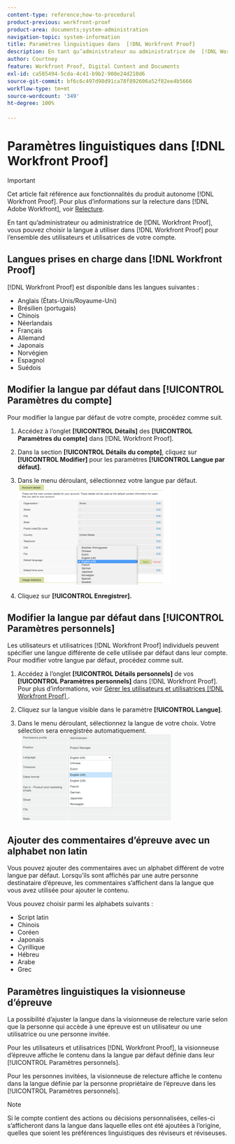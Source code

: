 ```yaml
---
content-type: reference;how-to-procedural
product-previous: workfront-proof
product-area: documents;system-administration
navigation-topic: system-information
title: Paramètres linguistiques dans  [!DNL Workfront Proof]
description: En tant qu’administrateur ou administratrice de  [!DNL Workfront Proof] , vous pouvez choisir la langue à utiliser dans  [!DNL Workfront Proof]  pour l’ensemble des utilisateurs et utilisatrices de votre compte.
author: Courtney
feature: Workfront Proof, Digital Content and Documents
exl-id: ca585494-5cda-4c41-b9b2-908e24d210d6
source-git-commit: bf6c6c497d98d91ca78f892606a52f82ee4b5666
workflow-type: tm+mt
source-wordcount: '349'
ht-degree: 100%

---
```


# Paramètres linguistiques dans [!DNL Workfront Proof]

>[!IMPORTANT]
>
>Cet article fait référence aux fonctionnalités du produit autonome [!DNL Workfront Proof]. Pour plus d’informations sur la relecture dans [!DNL Adobe Workfront], voir [Relecture](../../../review-and-approve-work/proofing/proofing.md).

En tant qu’administrateur ou administratrice de [!DNL Workfront Proof], vous pouvez choisir la langue à utiliser dans [!DNL Workfront Proof] pour l’ensemble des utilisateurs et utilisatrices de votre compte.

## Langues prises en charge dans [!DNL Workfront Proof]

[!DNL Workfront Proof] est disponible dans les langues suivantes :

* Anglais (États-Unis/Royaume-Uni)
* Brésilien (portugais)
* Chinois
* Néerlandais
* Français
* Allemand
* Japonais
* Norvégien
* Espagnol
* Suédois

## Modifier la langue par défaut dans [!UICONTROL Paramètres du compte]

Pour modifier la langue par défaut de votre compte, procédez comme suit.

1. Accédez à l’onglet **[!UICONTROL Détails]** des **[!UICONTROL Paramètres du compte]** dans [!DNL Workfront Proof].

1. Dans la section **[!UICONTROL Détails du compte]**, cliquez sur **[!UICONTROL Modifier]** pour les paramètres **[!UICONTROL Langue par défaut]**.

1. Dans le menu déroulant, sélectionnez votre langue par défaut.\
   ![account_language_setting.png](assets/account-language-setting-350x230.png)

1. Cliquez sur **[!UICONTROL Enregistrer].**

## Modifier la langue par défaut dans [!UICONTROL Paramètres personnels]

Les utilisateurs et utilisatrices [!DNL Workfront Proof] individuels peuvent spécifier une langue différente de celle utilisée par défaut dans leur compte. Pour modifier votre langue par défaut, procédez comme suit.

1. Accédez à l’onglet **[!UICONTROL Détails personnels]** de vos **[!UICONTROL Paramètres personnels]** dans [!DNL Workfront Proof].\
   Pour plus d’informations, voir [Gérer les utilisateurs et utilisatrices  [!DNL Workfront Proof] ](../../../workfront-proof/wp-acct-admin/account-settings/manage-wp-users.md).

1. Cliquez sur la langue visible dans le paramètre **[!UICONTROL Langue]**.
1. Dans le menu déroulant, sélectionnez la langue de votre choix. Votre sélection sera enregistrée automatiquement.\
   ![personal_language_setting.png](assets/personal-language-setting-350x197.png)

## Ajouter des commentaires d’épreuve avec un alphabet non latin

Vous pouvez ajouter des commentaires avec un alphabet différent de votre langue par défaut. Lorsqu’ils sont affichés par une autre personne destinataire d’épreuve, les commentaires s’affichent dans la langue que vous avez utilisée pour ajouter le contenu.

Vous pouvez choisir parmi les alphabets suivants :

* Script latin
* Chinois
* Coréen
* Japonais
* Cyrillique
* Hébreu
* Arabe
* Grec

## Paramètres linguistiques la visionneuse d’épreuve

La possibilité d’ajuster la langue dans la visionneuse de relecture varie selon que la personne qui accède à une épreuve est un utilisateur ou une utilisatrice ou une personne invitée.

Pour les utilisateurs et utilisatrices [!DNL Workfront Proof], la visionneuse d’épreuve affiche le contenu dans la langue par défaut définie dans leur [!UICONTROL Paramètres personnels].

Pour les personnes invitées, la visionneuse de relecture affiche le contenu dans la langue définie par la personne propriétaire de l’épreuve dans les [!UICONTROL Paramètres personnels].

>[!NOTE]
>
>Si le compte contient des actions ou décisions personnalisées, celles-ci s’afficheront dans la langue dans laquelle elles ont été ajoutées à l’origine, quelles que soient les préférences linguistiques des réviseurs et réviseuses.
